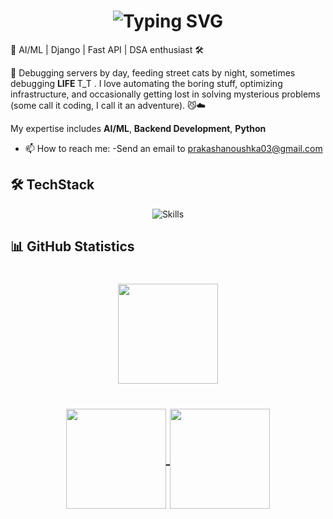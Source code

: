<!-- Animated Header -->
<h1 align="center">
  <img src="https://readme-typing-svg.herokuapp.com?font=Workbench&size=25&letterSpacing=0.3rem&duration=4000&pause=500&center=true&vCenter=true&width=700&lines=Hi+There+%F0%9F%91%8B;I'm+Anoushka;Computer+Science+undergrad+at+BIT+MESRA" alt="Typing SVG" />
</h1



🚀 AI/ML | Django | Fast API | DSA enthusiast 🛠️
  
🐾 Debugging servers by day, feeding street cats by night, sometimes debugging  <b> LIFE </b>   T_T . I love automating the boring stuff, optimizing infrastructure, and occasionally getting lost in solving mysterious problems (some call it coding, I call it an adventure). 😼☁️
  
  My expertise includes <b>AI/ML</b>, <b>Backend Development</b>, <b>Python</b>
</p>

- 📫 How to reach me: 
  -Send an email to prakashanoushka03@gmail.com


## 🛠️ TechStack

<div align="center">
  <img src="https://skillicons.dev/icons?i=python,c,cpp,html,css,opencv,tensorflow,PyTorch,Mediapipe,java,javascript&theme=dark" alt="Skills"><br>
  
</div>


## 📊 GitHub Statistics
<h1 align=center>

<a href="https://github.com/anuraghazra/github-readme-stats">
  <img height=160 align="center" src="https://github-profile-summary-cards.vercel.app/api/cards/profile-details?username=anoushka0303&theme=codeSTACKr" />
</a>
</h1>
<h1 align=center>
<a href="https://github.com/anuraghazra/github-readme-stats">
  <img height=160 align="center" src="https://github-readme-stats.vercel.app/api?username=anoushka0303&theme=codeSTACKr&show_icons=true&hide_border=true&count_private=true" />
</a>
<a href="https://github.com/anuraghazra/convoychat">
  <img height=160 align="center" src="https://github-readme-stats.vercel.app/api/top-langs/?username=anoushka0303&theme=codeSTACKr&show_icons=true&hide_border=true&layout=compact" />
</a>
</h1>

